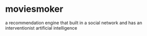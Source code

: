 # moviesmoker
a recommendation engine that built in a social network and has an interventionist artificial intelligence
